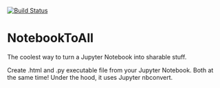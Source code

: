[![Build Status](https://travis-ci.org/notebooktoall/notebooktoall.svg?branch=master)](https://travis-ci.org/notebooktoall/notebooktoall)

# NotebookToAll
The coolest way to turn a Jupyter Notebook into sharable stuff. 

Create .html and .py executable file from your Jupyter Notebook. Both at the same time! Under the hood, it uses Jupyter nbconvert.
